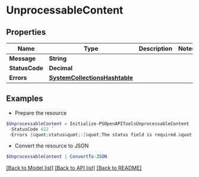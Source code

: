 # UnprocessableContent
## Properties

Name | Type | Description | Notes
------------ | ------------- | ------------- | -------------
**Message** | **String** |  | 
**StatusCode** | **Decimal** |  | 
**Errors** | [**SystemCollectionsHashtable**](.md) |  | 

## Examples

- Prepare the resource
```powershell
$UnprocessableContent = Initialize-PSOpenAPIToolsUnprocessableContent  -Message The given data was invalid. `
 -StatusCode 422 `
 -Errors {&quot;status&quot;:[&quot;The status field is required.&quot;,&quot;The selected status is invalid.&quot;],&quot;email&quot;:[&quot;The email field must be a valid email address.&quot;]}
```

- Convert the resource to JSON
```powershell
$UnprocessableContent | ConvertTo-JSON
```

[[Back to Model list]](../README.md#documentation-for-models) [[Back to API list]](../README.md#documentation-for-api-endpoints) [[Back to README]](../README.md)

